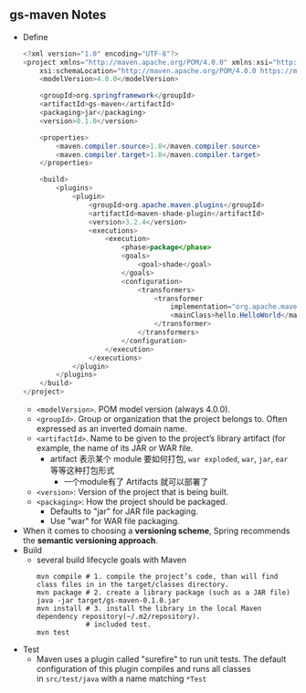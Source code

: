 ## gs-maven Notes


- Define
    ```java
    <?xml version="1.0" encoding="UTF-8"?>
    <project xmlns="http://maven.apache.org/POM/4.0.0" xmlns:xsi="http://www.w3.org/2001/XMLSchema-instance"
        xsi:schemaLocation="http://maven.apache.org/POM/4.0.0 https://maven.apache.org/xsd/maven-4.0.0.xsd">
        <modelVersion>4.0.0</modelVersion>

        <groupId>org.springframework</groupId>
        <artifactId>gs-maven</artifactId>
        <packaging>jar</packaging>
        <version>0.1.0</version>

        <properties>
            <maven.compiler.source>1.8</maven.compiler.source>
            <maven.compiler.target>1.8</maven.compiler.target>
        </properties>

        <build>
            <plugins>
                <plugin>
                    <groupId>org.apache.maven.plugins</groupId>
                    <artifactId>maven-shade-plugin</artifactId>
                    <version>3.2.4</version>
                    <executions>
                        <execution>
                            <phase>package</phase>
                            <goals>
                                <goal>shade</goal>
                            </goals>
                            <configuration>
                                <transformers>
                                    <transformer
                                        implementation="org.apache.maven.plugins.shade.resource.ManifestResourceTransformer">
                                        <mainClass>hello.HelloWorld</mainClass>
                                    </transformer>
                                </transformers>
                            </configuration>
                        </execution>
                    </executions>
                </plugin>
            </plugins>
        </build>
    </project>
    ```
  - `<modelVersion>`. POM model version (always 4.0.0).
  - `<groupId>`. Group or organization that the project belongs to. Often expressed as an inverted domain name.
  - `<artifactId>`. Name to be given to the project’s library artifact (for example, the name of its JAR or WAR file.
    - artifact 表示某个 module 要如何打包, `war exploded`, `war`, `jar`, `ear` 等等这种打包形式
      - 一个module有了 Artifacts 就可以部署了
  - `<version>`: Version of the project that is being built.
  - `<packaging>`: How the project should be packaged.
    - Defaults to "jar" for JAR file packaging.
    - Use "war" for WAR file packaging.
- When it comes to choosing a **versioning scheme**, Spring recommends the **semantic versioning approach**.
- Build
  - several build lifecycle goals with Maven
    ```shell
    mvn compile # 1. compile the project’s code, than will find class files in in the target/classes directory.
    mvn package # 2. create a library package (such as a JAR file)
    java -jar target/gs-maven-0.1.0.jar
    mvn install # 3. install the library in the local Maven dependency repository(~/.m2/repository).
                # included test.
    mvn test
    ```
- Test
  - Maven uses a plugin called "surefire" to run unit tests. The default configuration of this plugin compiles and runs all classes in `src/test/java` with a name matching `*Test`

